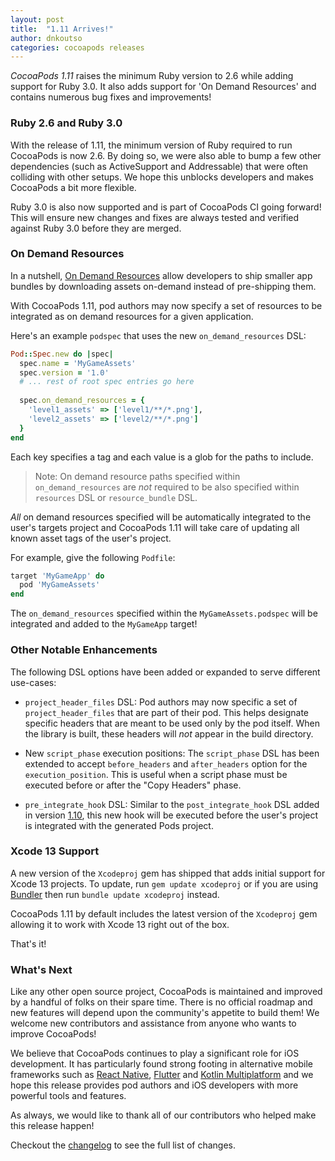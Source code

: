 ```yaml
---
layout: post
title:  "1.11 Arrives!"
author: dnkoutso
categories: cocoapods releases
---
```


_CocoaPods 1.11_ raises the minimum Ruby version to 2.6 while adding support for Ruby 3.0. It also adds support for 'On Demand Resources' and contains numerous bug fixes and improvements!

<!-- more -->

### Ruby 2.6 and Ruby 3.0

With the release of 1.11, the minimum version of Ruby required to run CocoaPods is now 2.6. By doing so, we were also able to bump a few other dependencies (such as ActiveSupport and Addressable) that were often colliding with other setups. We hope this unblocks developers and makes CocoaPods a bit more flexible.

Ruby 3.0 is also now supported and is part of CocoaPods CI going forward! This will ensure new changes and fixes are always tested and verified against Ruby 3.0 before they are merged.

### On Demand Resources

In a nutshell, [On Demand Resources](https://developer.apple.com/library/archive/documentation/FileManagement/Conceptual/On_Demand_Resources_Guide/index.html) allow developers to ship smaller app bundles by downloading assets on-demand instead of pre-shipping them.

With CocoaPods 1.11, pod authors may now specify a set of resources to be integrated as on demand resources for a given application.

Here's an example `podspec` that uses the new `on_demand_resources` DSL:

```ruby
Pod::Spec.new do |spec|
  spec.name = 'MyGameAssets'
  spec.version = '1.0'
  # ... rest of root spec entries go here
  
  spec.on_demand_resources = {
    'level1_assets' => ['level1/**/*.png'],
    'level2_assets' => ['level2/**/*.png']
  }
end
```

Each key specifies a tag and each value is a glob for the paths to include. 

> Note: On demand resource paths specified within `on_demand_resources` are *not* required to be also specified within `resources` DSL or `resource_bundle` DSL.

_All_ on demand resources specified will be automatically integrated to the user's targets project and CocoaPods 1.11 will take care of updating all known asset tags of the user's project.

For example, give the following `Podfile`:

```ruby
target 'MyGameApp' do
  pod 'MyGameAssets'
end
```

The `on_demand_resources` specified within the `MyGameAssets.podspec` will be integrated and added to the `MyGameApp` target!

### Other Notable Enhancements

The following DSL options have been added or expanded to serve different use-cases:

* `project_header_files` DSL: Pod authors may now specific a set of `project_header_files` that are part of their pod. This helps designate specific headers that are meant to be used only by the pod itself. When the library is built, these headers will _not_ appear in the build directory.

* New `script_phase` execution positions: The `script_phase` DSL has been extended to accept `before_headers` and `after_headers` option for the `execution_position`. This is useful when a script phase must be executed before or after the "Copy Headers" phase.

* `pre_integrate_hook` DSL: Similar to the `post_integrate_hook` DSL added in version [1.10](https://blog.cocoapods.org/CocoaPods-1.10.0-beta/), this new hook will be executed before the user's project is integrated with the generated Pods project. 

### Xcode 13 Support

A new version of the `Xcodeproj` gem has shipped that adds initial support for Xcode 13 projects. To update, run `gem update xcodeproj` or if you are using [Bundler](https://bundler.io/) then run `bundle update xcodeproj` instead.

CocoaPods 1.11 by default includes the latest version of the `Xcodeproj` gem allowing it to work with Xcode 13 right out of the box.

That's it!

### What's Next

Like any other open source project, CocoaPods is maintained and improved by a handful of folks on their spare time. There is no official roadmap and new features will depend upon the community's appetite to build them! We welcome new contributors and assistance from anyone who wants to improve CocoaPods!

We believe that CocoaPods continues to play a significant role for iOS development. It has particularly found strong footing in alternative mobile frameworks such as [React Native](https://reactnative.dev/), [Flutter](https://flutter.dev/) and [Kotlin Multiplatform](https://kotlinlang.org/lp/mobile/) and we hope this release provides pod authors and iOS developers with more powerful tools and features.

As always, we would like to thank all of our contributors who helped make this release happen!

Checkout the [changelog] to see the full list of changes.

[changelog]: https://github.com/CocoaPods/CocoaPods/releases/tag/1.11.0.beta.1